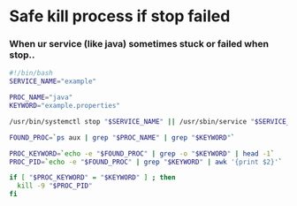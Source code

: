 # Safe kill process if stop failed

### When ur service (like java) sometimes stuck or failed when stop..


```bash
#!/bin/bash
SERVICE_NAME="example"

PROC_NAME="java"
KEYWORD="example.properties"

/usr/bin/systemctl stop "$SERVICE_NAME" || /usr/sbin/service "$SERVICE_NAME" stop

FOUND_PROC=`ps aux | grep "$PROC_NAME" | grep "$KEYWORD"`

PROC_KEYWORD=`echo -e "$FOUND_PROC" | grep -o "$KEYWORD" | head -1`
PROC_PID=`echo -e "$FOUND_PROC" | grep "$KEYWORD" | awk '{print $2}'`

if [ "$PROC_KEYWORD" = "$KEYWORD" ] ; then
  kill -9 "$PROC_PID"
fi
```
